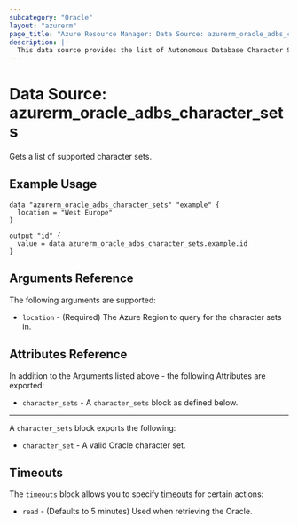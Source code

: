 ```yaml
---
subcategory: "Oracle"
layout: "azurerm"
page_title: "Azure Resource Manager: Data Source: azurerm_oracle_adbs_character_sets"
description: |-
  This data source provides the list of Autonomous Database Character Sets.
---
```


# Data Source: azurerm_oracle_adbs_character_sets

Gets a list of supported character sets.

## Example Usage

```hcl
data "azurerm_oracle_adbs_character_sets" "example" {
  location = "West Europe"
}

output "id" {
  value = data.azurerm_oracle_adbs_character_sets.example.id
}
```

## Arguments Reference

The following arguments are supported:

* `location` - (Required) The Azure Region to query for the character sets in.

## Attributes Reference

In addition to the Arguments listed above - the following Attributes are exported: 

* `character_sets` - A `character_sets` block as defined below.

---

A `character_sets` block exports the following:

* `character_set` - A valid Oracle character set.

## Timeouts

The `timeouts` block allows you to specify [timeouts](https://www.terraform.io/language/resources/syntax#operation-timeouts) for certain actions:

* `read` - (Defaults to 5 minutes) Used when retrieving the Oracle.

